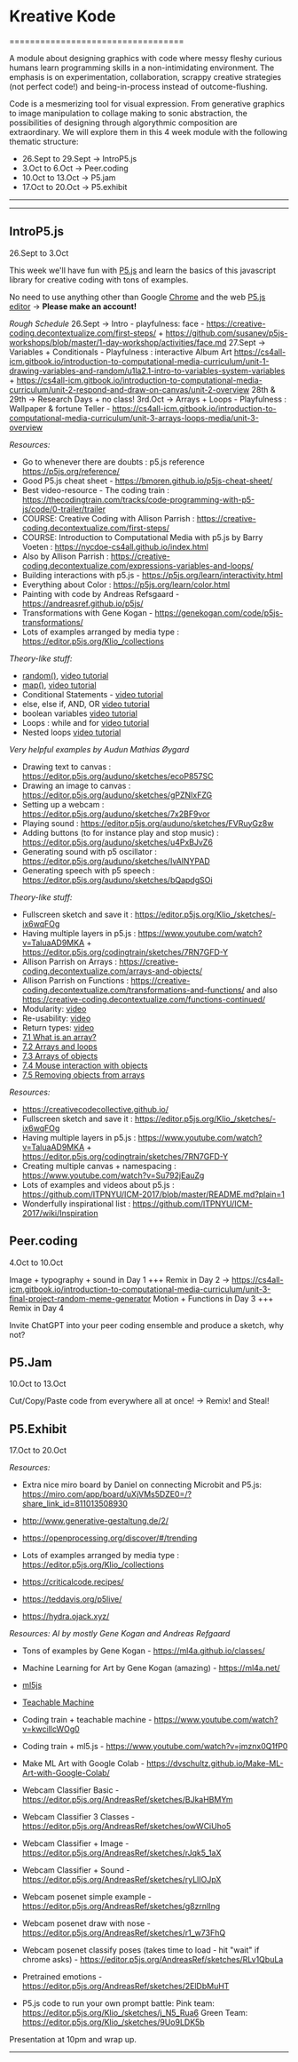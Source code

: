 # Kreative Kode
==================================

A module about designing graphics with code where messy fleshy curious humans learn programming skills in a non-intimidating environment. The emphasis is on experimentation, collaboration, scrappy creative strategies (not perfect code!) and being-in-process instead of outcome-flushing. 

Code is a mesmerizing tool for visual expression. From generative graphics to image manipulation to collage making to sonic abstraction, the possibilities of designing through algorythmic composition are extraordinary. We will explore them in this 4 week module with the following thematic structure:

* 26.Sept to 29.Sept -> IntroP5.js
* 3.Oct to 6.Oct -> Peer.coding  
* 10.Oct to 13.Oct -> P5.jam
* 17.Oct to 20.Oct -> P5.exhibit
_______________________________________________
_______________________________________________


## IntroP5.js
26.Sept to 3.Oct

This week we'll have fun with [P5.js](https://p5js.org/) and learn the basics of this javascript library for creative coding with tons of examples. 

No need to use anything other than Google [Chrome](https://www.google.com/chrome/) and the web [P5.js editor](https://editor.p5js.org/) -> **Please make an account!**

_Rough Schedule_
26.Sept -> Intro - playfulness: face - https://creative-coding.decontextualize.com/first-steps/ + https://github.com/susanev/p5js-workshops/blob/master/1-day-workshop/activities/face.md
27.Sept -> Variables + Conditionals - Playfulness : interactive Album Art https://cs4all-icm.gitbook.io/introduction-to-computational-media-curriculum/unit-1-drawing-variables-and-random/u1la2.1-intro-to-variables-system-variables + https://cs4all-icm.gitbook.io/introduction-to-computational-media-curriculum/unit-2-respond-and-draw-on-canvas/unit-2-overview
28th & 29th -> Research Days + no class!
3rd.Oct -> Arrays + Loops - Playfulness : Wallpaper & fortune Teller - https://cs4all-icm.gitbook.io/introduction-to-computational-media-curriculum/unit-3-arrays-loops-media/unit-3-overview

_Resources:_ 
* Go to whenever there are doubts : p5.js reference https://p5js.org/reference/
* Good P5.js cheat sheet - https://bmoren.github.io/p5js-cheat-sheet/
* Best video-resource - The coding train : https://thecodingtrain.com/tracks/code-programming-with-p5-js/code/0-trailer/trailer
* COURSE: Creative Coding with Allison Parrish : https://creative-coding.decontextualize.com/first-steps/
* COURSE: Introduction to Computational Media with p5.js by Barry Voeten : https://nycdoe-cs4all.github.io/index.html
* Also by Allison Parrish : https://creative-coding.decontextualize.com/expressions-variables-and-loops/
* Building interactions with p5.js - https://p5js.org/learn/interactivity.html
* Everything about Color : https://p5js.org/learn/color.html
* Painting with code by Andreas Refsgaard - https://andreasref.github.io/p5js/
* Transformations with Gene Kogan - https://genekogan.com/code/p5js-transformations/
* Lots of examples arranged by media type : https://editor.p5js.org/Klio_/collections

_Theory-like stuff:_ 
* [random()](http://p5js.org/reference/#/p5/random), [video tutorial](https://www.youtube.com/watch?v=nfmV2kuQKwA&list=PLRqwX-V7Uu6Zy51Q-x9tMWIv9cueOFTFA&index=9)
* [map()](http://p5js.org/reference/#/p5/map), [video tutorial](https://www.youtube.com/watch?v=nicMAoW6u1g&list=PLRqwX-V7Uu6Zy51Q-x9tMWIv9cueOFTFA&index=8)
* Conditional Statements - [video tutorial](https://www.youtube.com/watch?v=1Osb_iGDdjk&list=PLRqwX-V7Uu6Zy51Q-x9tMWIv9cueOFTFA&index=10)
* else, else if, AND, OR [video tutorial](https://www.youtube.com/watch?v=r2S7j54I68c&list=PLRqwX-V7Uu6Zy51Q-x9tMWIv9cueOFTFA&index=12)
* boolean variables [video tutorial](https://www.youtube.com/watch?v=Rk-_syQluvc&list=PLRqwX-V7Uu6Zy51Q-x9tMWIv9cueOFTFA&index=13)
* Loops : while and for [video tutorial](https://www.youtube.com/watch?v=cnRD9o6odjk&list=PLRqwX-V7Uu6Zy51Q-x9tMWIv9cueOFTFA&index=14)
* Nested loops [video tutorial](https://www.youtube.com/watch?v=1c1_TMdf8b8&list=PLRqwX-V7Uu6Zy51Q-x9tMWIv9cueOFTFA&index=15)

_Very helpful examples by Audun Mathias Øygard_
* Drawing text to canvas : https://editor.p5js.org/auduno/sketches/ecoP857SC
* Drawing an image to canvas : https://editor.p5js.org/auduno/sketches/gPZNIxFZG
* Setting up a webcam : https://editor.p5js.org/auduno/sketches/7x2BF9vor
* Playing sound : https://editor.p5js.org/auduno/sketches/FVRuyGz8w
* Adding buttons (to for instance play and stop music) : https://editor.p5js.org/auduno/sketches/u4PxBJvZ6
* Generating sound with p5 oscillator : https://editor.p5js.org/auduno/sketches/IvAlNYPAD
* Generating speech with p5 speech : https://editor.p5js.org/auduno/sketches/bQapdgSOi

_Theory-like stuff:_
* Fullscreen sketch and save it : https://editor.p5js.org/Klio_/sketches/-ix6wqFOg 
* Having multiple layers in p5.js : https://www.youtube.com/watch?v=TaluaAD9MKA + https://editor.p5js.org/codingtrain/sketches/7RN7GFD-Y
* Allison Parrish on Arrays : https://creative-coding.decontextualize.com/arrays-and-objects/
* Allison Parrish on Functions : https://creative-coding.decontextualize.com/transformations-and-functions/ and also https://creative-coding.decontextualize.com/functions-continued/
* Modularity: [video](https://www.youtube.com/watch?v=wRHAitGzBrg&list=PLRqwX-V7Uu6Zy51Q-x9tMWIv9cueOFTFA&index=16)
* Re-usability: [video](https://www.youtube.com/watch?v=zkc417YapfE&list=PLRqwX-V7Uu6Zy51Q-x9tMWIv9cueOFTFA&index=17)
* Return types: [video](https://www.youtube.com/watch?v=qRnUBiTJ66Y&list=PLRqwX-V7Uu6Zy51Q-x9tMWIv9cueOFTFA&index=18)
* [7.1 What is an array?](https://www.youtube.com/watch?v=VIQoUghHSxU)
* [7.2 Arrays and loops](https://www.youtube.com/watch?v=RXWO3mFuW-I)
* [7.3 Arrays of objects](https://www.youtube.com/watch?v=fBqaA7zRO58)
* [7.4 Mouse interaction with objects](https://www.youtube.com/watch?v=TaN5At5RWH8)
* [7.5 Removing objects from arrays](https://www.youtube.com/watch?v=tA_ZgruFF9k)

_Resources:_ 
* https://creativecodecollective.github.io/
* Fullscreen sketch and save it : https://editor.p5js.org/Klio_/sketches/-ix6wqFOg 
* Having multiple layers in p5.js : https://www.youtube.com/watch?v=TaluaAD9MKA + https://editor.p5js.org/codingtrain/sketches/7RN7GFD-Y
* Creating multiple canvas + namespacing : https://www.youtube.com/watch?v=Su792jEauZg
* Lots of examples and videos about p5.js : https://github.com/ITPNYU/ICM-2017/blob/master/README.md?plain=1
* Wonderfully inspirational list : https://github.com/ITPNYU/ICM-2017/wiki/Inspiration

## Peer.coding 
4.Oct to 10.Oct

Image + typography + sound in Day 1 +++ Remix in Day 2 -> https://cs4all-icm.gitbook.io/introduction-to-computational-media-curriculum/unit-3-final-project-random-meme-generator
Motion + Functions in Day 3 +++ Remix in Day 4

Invite ChatGPT into your peer coding ensemble and produce a sketch, why not? 

## P5.Jam
10.Oct to 13.Oct

Cut/Copy/Paste code from everywhere all at once! -> Remix! and Steal!

## P5.Exhibit

17.Oct to 20.Oct



_Resources:_ 

* Extra nice miro board by Daniel on connecting Microbit and P5.js: https://miro.com/app/board/uXjVMs5DZE0=/?share_link_id=811013508930
* http://www.generative-gestaltung.de/2/ 
* https://openprocessing.org/discover/#/trending
* Lots of examples arranged by media type : https://editor.p5js.org/Klio_/collections

* https://criticalcode.recipes/
* https://teddavis.org/p5live/
* https://hydra.ojack.xyz/

_Resources: AI by mostly Gene Kogan and Andreas Refgaard_ 

* Tons of examples by Gene Kogan - https://ml4a.github.io/classes/
* Machine Learning for Art by Gene Kogan (amazing) - https://ml4a.net/
* [ml5js](https://ml5js.org/)
* [Teachable Machine](https://teachablemachine.withgoogle.com)
* Coding train + teachable machine - https://www.youtube.com/watch?v=kwcillcWOg0
* Coding train + ml5.js - https://www.youtube.com/watch?v=jmznx0Q1fP0
* Make ML Art with Google Colab - https://dvschultz.github.io/Make-ML-Art-with-Google-Colab/
* Webcam Classifier Basic - https://editor.p5js.org/AndreasRef/sketches/BJkaHBMYm
* Webcam Classifier 3 Classes - https://editor.p5js.org/AndreasRef/sketches/owWCiUho5
* Webcam Classifier + Image - https://editor.p5js.org/AndreasRef/sketches/rJqk5_1aX
* Webcam Classifier + Sound - https://editor.p5js.org/AndreasRef/sketches/ryLlIOJpX
* Webcam posenet simple example - https://editor.p5js.org/AndreasRef/sketches/g8zrnIlng
* Webcam posenet draw with nose - https://editor.p5js.org/AndreasRef/sketches/r1_w73FhQ
* Webcam posenet classify poses (takes time to load - hit "wait" if chrome asks) - https://editor.p5js.org/AndreasRef/sketches/RLv1QbuLa
* Pretrained emotions - https://editor.p5js.org/AndreasRef/sketches/2ElDbMuHT

* P5.js code to run your own prompt battle: 
Pink team: https://editor.p5js.org/Klio_/sketches/j_N5_Rua6
Green Team: https://editor.p5js.org/Klio_/sketches/9Uo9LDK5b

Presentation at 10pm and wrap up. 

_______________________________________________


